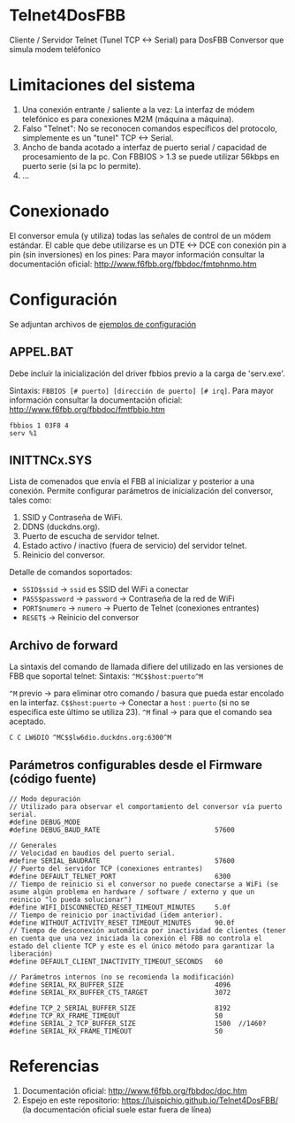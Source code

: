 # Telnet4DosFBB
Cliente / Servidor Telnet (Tunel TCP <-> Serial) para DosFBB
Conversor que simula modem teléfonico 

# Limitaciones del sistema
1. Una conexión entrante / saliente a la vez: La interfaz de módem telefónico es para conexiones M2M (máquina a máquina).
2. Falso "Telnet": No se reconocen comandos específicos del protocolo, simplemente es un "tunel" TCP <-> Serial.
3. Ancho de banda acotado a interfaz de puerto serial / capacidad de procesamiento de la pc. Con FBBIOS > 1.3 se puede utilizar 56kbps en puerto serie (si la pc lo permite).
4. ...

# Conexionado
El conversor emula (y utiliza) todas las señales de control de un módem estándar.
El cable que debe utilizarse es un DTE <-> DCE con conexión pin a pin (sin inversiones) en los pines: 
Para mayor información consultar la documentación oficial: http://www.f6fbb.org/fbbdoc/fmtphnmo.htm

# Configuración

Se adjuntan archivos de [ejemplos de configuración](config/)

## APPEL.BAT
Debe incluír la inicialización del driver fbbios previo a la carga de 'serv.exe'.

Sintaxis: `FBBIOS [# puerto] [dirección de puerto] [# irq]`.
Para mayor información consultar la documentación oficial: http://www.f6fbb.org/fbbdoc/fmtfbbio.htm

```
fbbios 1 03F8 4
serv %1
```

## INITTNCx.SYS
Lista de comenados que envía el FBB al inicializar y posterior a una conexión.
Permite configurar parámetros de inicialización del conversor, tales como:
1. SSID y Contraseña de WiFi.
2. DDNS (duckdns.org).
3. Puerto de escucha de servidor telnet.
4. Estado activo / inactivo (fuera de servicio) del servidor telnet.
5. Reinicio del conversor.

Detalle de comandos soportados:

* `SSID$ssid` -> `ssid` es SSID del WiFi a conectar
* `PASS$password` -> `password` -> Contraseña de la red de WiFi
* `PORT$numero` -> `numero` -> Puerto de Telnet (conexiones entrantes)
* `RESET$` -> Reinicio del conversor

## Archivo de forward

La sintaxis del comando de llamada difiere del utilizado en las versiones de FBB que soportal telnet:
Sintaxis: `^MC$$host:puerto^M`

`^M` previo -> para eliminar otro comando / basura que pueda estar encolado en la interfaz.
`C$$host:puerto` -> Conectar a `host` : `puerto` (si no se especifica este último se utiliza 23).
`^M` final -> para que el comando sea aceptado.

```
C C LW6DIO ^MC$$lw6dio.duckdns.org:6300^M
```

## Parámetros configurables desde el Firmware (código fuente)

```
// Modo depuración
// Utilizado para observar el comportamiento del conversor vía puerto serial.
#define DEBUG_MODE
#define DEBUG_BAUD_RATE                             57600

// Generales
// Velocidad en baudios del puerto serial.
#define SERIAL_BAUDRATE                             57600
// Puerto del servidor TCP (conexiones entrantes)
#define DEFAULT_TELNET_PORT                         6300
// Tiempo de reinicio si el conversor no puede conectarse a WiFi (se asume algún problema en hardware / software / externo y que un reinicio "lo pueda solucionar")
#define WIFI_DISCONNECTED_RESET_TIMEOUT_MINUTES     5.0f
// Tiempo de reinicio por inactividad (idem anterior).
#define WITHOUT_ACTIVITY_RESET_TIMEOUT_MINUTES      90.0f
// Tiempo de desconexión automática por inactividad de clientes (tener en cuenta que una vez iniciada la conexión el FBB no controla el estado del cliente TCP y este es el único método para garantizar la liberación)
#define DEFAULT_CLIENT_INACTIVITY_TIMEOUT_SECONDS   60

// Parámetros internos (no se recomienda la modificación)
#define SERIAL_RX_BUFFER_SIZE                       4096
#define SERIAL_RX_BUFFER_CTS_TARGET                 3072

#define TCP_2_SERIAL_BUFFER_SIZE                    8192
#define TCP_RX_FRAME_TIMEOUT                        50
#define SERIAL_2_TCP_BUFFER_SIZE                    1500  //1460?
#define SERIAL_RX_FRAME_TIMEOUT                     50
```

# Referencias
1. Documentación oficial: http://www.f6fbb.org/fbbdoc/doc.htm
2. Espejo en este repositorio: https://luispichio.github.io/Telnet4DosFBB/ (la documentación oficial suele estar fuera de línea)